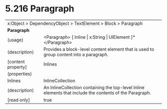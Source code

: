 <html dir="LTR" xmlns:mshelp="http://msdn.microsoft.com/mshelp" xmlns:ddue="http://ddue.schemas.microsoft.com/authoring/2003/5" xmlns:xlink="http://www.w3.org/1999/xlink" xmlns:tool="http://www.microsoft.com/tooltip">

<body>
 <input type="hidden" id="userDataCache" class="userDataStyle">
 <input type="hidden" id="hiddenScrollOffset">
 <img id="dropDownImage" style="display:none; height:0; width:0;" src="../local/drpdown.gif">
 <img id="dropDownHoverImage" style="display:none; height:0; width:0;" src="../local/drpdown_orange.gif">
 <img id="collapseImage" style="display:none; height:0; width:0;" src="../local/collapse.gif">
 <img id="expandImage" style="display:none; height:0; width:0;" src="../local/exp.gif">
 <img id="collapseAllImage" style="display:none; height:0; width:0;" src="../local/collall.gif">
 <img id="expandAllImage" style="display:none; height:0; width:0;" src="../local/expall.gif">
 <img id="copyImage" style="display:none; height:0; width:0;" src="../local/copycode.gif">
 <img id="copyHoverImage" style="display:none; height:0; width:0;" src="../local/copycodeHighlight.gif">
 <div id="header"><h1 class="heading">5.216 Paragraph</h1></div>

 <div id="mainSection">
 <div id="mainBody">
 <div id="allHistory" class="saveHistory" onsave="saveAll()" onload="loadAll()"></div>
 <p xmlns:wsd="http://wsdev.schemas.microsoft.com/authoring/2008/2" xmlns:msxsl="urn:schemas-microsoft-com:xslt" xmlns:script="urn:script" xmlns:build="urn:build">
 </p>
 <div id="sectionSection0" class="section" name="collapseableSection">
 <content xmlns="http://ddue.schemas.microsoft.com/authoring/2003/5" xmlns:wsd="http://wsdev.schemas.microsoft.com/authoring/2008/2" xmlns:msxsl="urn:schemas-microsoft-com:xslt" xmlns:script="urn:script" xmlns:build="urn:build">
 </content>
 </div>
 <div id="sectionSection1" class="section" name="collapseableSection">
 <content xmlns="http://ddue.schemas.microsoft.com/authoring/2003/5" xmlns:wsd="http://wsdev.schemas.microsoft.com/authoring/2008/2" xmlns:msxsl="urn:schemas-microsoft-com:xslt" xmlns:script="urn:script" xmlns:build="urn:build">
 <table class="ProtocolAuthoredTable" xmlns="">
 <tr><td colspan="2">
<mshelp:link keywords="55aacd72-e114-4aa1-b774-3f7ded5e1f7d" tabindex="0">x:Object</mshelp:link> &gt; <mshelp:link keywords="c4d521a5-4c74-448c-997c-0e9e9c99e9b7" tabindex="0">DependencyObject</mshelp:link> &gt; <mshelp:link keywords="2ad13366-e4bd-4c09-a6ef-7e21a346dcc2" tabindex="0">TextElement</mshelp:link> &gt; <mshelp:link keywords="07e7da84-545d-47dd-b2c6-51f600297f7c" tabindex="0">Block</mshelp:link> &gt; <mshelp:link keywords="2f8b8d9c-25bc-4362-870c-1ebca1c09a2c" tabindex="0">Paragraph</mshelp:link> </td>
 </tr>
 <tr><td colspan="2">
 <b>Paragraph</b> </td>
 </tr>
 <tr><td><div class="indent0">(usage)</div></td>
 <td>&lt;Paragraph&gt; [ <mshelp:link keywords="92a8277b-542c-474c-b538-225c9cff801a" tabindex="0">Inline</mshelp:link> | <mshelp:link keywords="30ea7178-ce7a-4906-8301-73d527dfd30d" tabindex="0">x:String</mshelp:link> | <mshelp:link keywords="053e800a-9c26-4d47-8d3f-4262d9420ea6" tabindex="0">UIElement</mshelp:link> ]* &lt;/Paragraph&gt;</td>
 </tr>
 <tr><td><div class="indent0">(description)</div></td>
 <td>Provides a block-level content element that is used to group content into a paragraph.</td>
 </tr>
 <tr><td><div class="indent0">[content property]</div></td>
 <td><mshelp:link keywords="2f8b8d9c-25bc-4362-870c-1ebca1c09a2c" tabindex="0">Inlines</mshelp:link></td>
 </tr>
 <tr><td><div class="indent0">(properties)</div></td>
 <td></td>
 </tr>
 <tr><td><div class="indent2">Inlines</div></td>
 <td><mshelp:link keywords="dcbca228-b2b4-4fbb-9753-93edcaa7cf8f" tabindex="0">InlineCollection</mshelp:link></td>
 </tr>
 <tr><td><div class="indent4">(description)</div></td>
 <td>An InlineCollection containing the top-level Inline elements that include the contents of the Paragraph.</td>
 </tr>
 <tr><td><div class="indent4">[read only]</div></td>
 <td>true</td>
 </tr>
</table>
 </content>
 </div>
 <!--[if gte IE 5]>
 <tool:tip element="languageFilterToolTip" avoidmouse="false"/>
 <![endif]-->
 </div>
 <a name="feedback"></a><span></span>
 </div>
</body></html>
